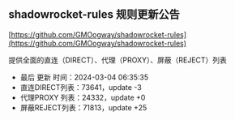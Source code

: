 ## shadowrocket-rules 规则更新公告

[https://github.com/GMOogway/shadowrocket-rules](https://github.com/GMOogway/shadowrocket-rules)

提供全面的直连（DIRECT）、代理（PROXY）、屏蔽（REJECT）列表
- 最后 更新 时间：2024-03-04 06:35:35
- 直连DIRECT列表：73641，update -3
- 代理PROXY 列表：24332，update +0
- 屏蔽REJECT列表：71813，update +25